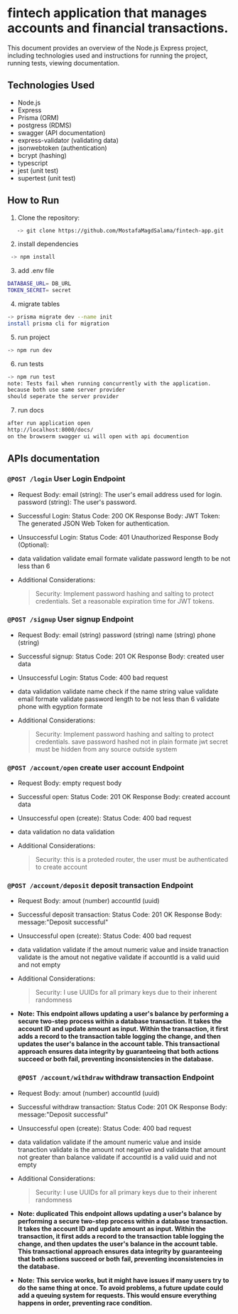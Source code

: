 # fintech application that manages accounts and financial transactions.

This document provides an overview of the Node.js Express project, including technologies used and instructions for running the project, running tests, viewing documentation.

## Technologies Used

- Node.js
- Express
- Prisma (ORM)
- postgress (RDMS)
- swagger (API documentation)
- express-validator (validating data)
- jsonwebtoken (authentication)
- bcrypt (hashing)
- typescript
- jest (unit test)
- supertest (unit test)

## How to Run

1. Clone the repository:

```sh
   -> git clone https://github.com/MostafaMagdSalama/fintech-app.git
```

2. install dependencies

```sh
 -> npm install
```

3. add .env file

```sh
DATABASE_URL= DB_URL
TOKEN_SECRET= secret

```

4. migrate tables

```sh
-> prisma migrate dev --name init
install prisma cli for migration
```

5. run project

```sh
-> npm run dev
```

6. run tests

```sh
-> npm run test
note: Tests fail when running concurrently with the application.
because both use same server provider
should seperate the server provider
```

7. run docs

```sh
after run application open
http://localhost:8000/docs/
on the browserm swagger ui will open with api documention
```

## APIs documentation

### `@POST /login` User Login Endpoint

- Request Body:
  email (string): The user's email address used for login.
  password (string): The user's password.

- Successful Login:
  Status Code: 200 OK
  Response Body:
  JWT Token: The generated JSON Web Token for authentication.

- Unsuccessful Login:
  Status Code: 401 Unauthorized
  Response Body (Optional):

- data validation
  validate email formate
  validate password length to be not less than 6

- Additional Considerations:
  > Security:
  > Implement password hashing and salting to protect credentials.
  > Set a reasonable expiration time for JWT tokens.

### `@POST /signup` User signup Endpoint

- Request Body:
  email (string)
  password (string)
  name (string)
  phone (string)

- Successful signup:
  Status Code: 201 OK
  Response Body:
  created user data

- Unsuccessful Login:
  Status Code: 400 bad request

- data validation
  validate name check if the name string value
  validate email formate
  validate password length to be not less than 6
  validate phone with egyption formate
- Additional Considerations:
  > Security:
  > Implement password hashing and salting to protect credentials.
  > save password hashed not in plain formate
  > jwt secret must be hidden from any source outside system

### `@POST /account/open` create user account Endpoint

- Request Body:
  empty request body

- Successful open:
  Status Code: 201 OK
  Response Body:
  created account data

- Unsuccessful open (create):
  Status Code: 400 bad request

- data validation
  no data validation

- Additional Considerations:
  > Security:
  > this is a proteded router, the user must be authenticated to create account

### `@POST /account/deposit` deposit transaction Endpoint

- Request Body:
  amout (number)
  accountId (uuid)

- Successful deposit transaction:
  Status Code: 201 OK
  Response Body:
  message:"Deposit successful"

- Unsuccessful open (create):
  Status Code: 400 bad request

- data validation
  validate if the amout numeric value
  and inside tranaction validate is the amout not negative
  validate if accountId is a valid uuid and not empty

- Additional Considerations:
  > Security:
  > I use UUIDs for all primary keys due to their inherent randomness
- **Note:**
  **This endpoint allows updating a user's balance by performing a secure two-step process within a database transaction. It takes the account ID and update amount as input. Within the transaction, it first adds a record to the transaction table logging the change, and then updates the user's balance in the account table. This transactional approach ensures data integrity by guaranteeing that both actions succeed or both fail, preventing inconsistencies in the database.**

  ### `@POST /account/withdraw` withdraw transaction Endpoint

- Request Body:
  amout (number)
  accountId (uuid)

- Successful withdraw transaction:
  Status Code: 201 OK
  Response Body:
  message:"Deposit successful"

- Unsuccessful open (create):
  Status Code: 400 bad request

- data validation
  validate if the amount numeric value
  and inside tranaction validate is the amount not negative
  and validate that amount not greater than balance
  validate if accountId is a valid uuid and not empty

- Additional Considerations:
  > Security:
  > I use UUIDs for all primary keys due to their inherent randomness
- **Note: duplicated**
  **This endpoint allows updating a user's balance by performing a secure two-step process within a database transaction. It takes the account ID and update amount as input. Within the transaction, it first adds a record to the transaction table logging the change, and then updates the user's balance in the account table. This transactional approach ensures data integrity by guaranteeing that both actions succeed or both fail, preventing inconsistencies in the database.**
- **Note:**
**This service works, but it might have issues if many users try to do the same thing at once. To avoid problems, a future update could add a queuing system for requests. This would ensure everything happens in order, preventing race condition.**

 